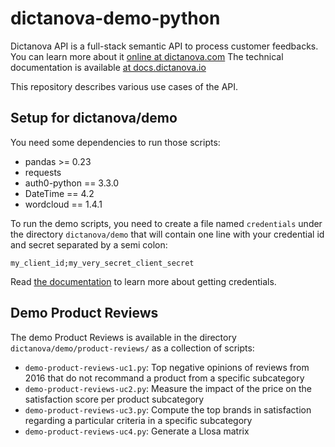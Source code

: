 # dictanova-demo-python

Dictanova API is a full-stack semantic API to process customer feedbacks. You can learn 
more about it [online at dictanova.com](https://www.dictanova.com)
The technical documentation is available [at docs.dictanova.io](https://docs.dictanova.io)

This repository describes various use cases of the API.

## Setup for dictanova/demo

You need some dependencies to run those scripts:
* pandas >= 0.23
* requests
* auth0-python == 3.3.0
* DateTime == 4.2
* wordcloud == 1.4.1

To run the demo scripts, you need to create a file named `credentials` under the directory
`dictanova/demo` that will contain one line with your credential id and secret separated
by a semi colon:

    my_client_id;my_very_secret_client_secret

Read [the documentation](https://docs.dictanova.io/docs/request-your-token) to learn more 
about getting credentials.

## Demo Product Reviews

The demo Product Reviews is available in the directory `dictanova/demo/product-reviews/`
as a collection of scripts:
* `demo-product-reviews-uc1.py`: Top negative opinions of reviews from 2016 that do not 
recommand a product from a specific subcategory
* `demo-product-reviews-uc2.py`: Measure the impact of the price on the satisfaction score
per product subcategory
* `demo-product-reviews-uc3.py`: Compute the top brands in satisfaction regarding a
particular criteria in a specific subcategory
* `demo-product-reviews-uc4.py`: Generate a Llosa matrix
